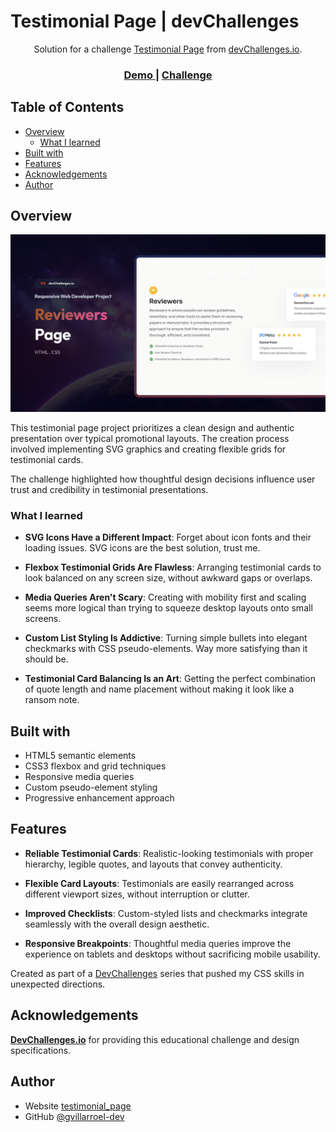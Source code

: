 # Testimonial Page | devChallenges

<div align="center">
   Solution for a challenge <a href="https://devchallenges.io/challenge/testimonial-page-challenge" target="_blank">Testimonial Page</a> from <a href="http://devchallenges.io" target="_blank">devChallenges.io</a>.
</div>

<div align="center">
  <h3>
    <a href="https://gvillarroel-dev.github.io/simple_testimonial_page/">
      Demo
    </a>
    <span> | </span>
    <a href="https://devchallenges.io/challenge/testimonial-page-challenge">
      Challenge
    </a>
  </h3>
</div>

## Table of Contents

- [Overview](#overview)
  - [What I learned](#what-i-learned)
- [Built with](#built-with)
- [Features](#features)
- [Acknowledgements](#acknowledgements)
- [Author](#author)

## Overview

![screenshot](./assets/resources/thumbnail.jpg)

This testimonial page project prioritizes a clean design and authentic presentation over typical promotional layouts. The creation process involved implementing SVG graphics and creating flexible grids for testimonial cards.

The challenge highlighted how thoughtful design decisions influence user trust and credibility in testimonial presentations.

### What I learned

- **SVG Icons Have a Different Impact**: Forget about icon fonts and their loading issues. SVG icons are the best solution, trust me.

- **Flexbox Testimonial Grids Are Flawless**: Arranging testimonial cards to look balanced on any screen size, without awkward gaps or overlaps.

- **Media Queries Aren't Scary**: Creating with mobility first and scaling seems more logical than trying to squeeze desktop layouts onto small screens.

- **Custom List Styling Is Addictive**: Turning simple bullets into elegant checkmarks with CSS pseudo-elements. Way more satisfying than it should be.

- **Testimonial Card Balancing Is an Art**: Getting the perfect combination of quote length and name placement without making it look like a ransom note.

## Built with

- HTML5 semantic elements
- CSS3 flexbox and grid techniques
- Responsive media queries
- Custom pseudo-element styling
- Progressive enhancement approach

## Features

- **Reliable Testimonial Cards**: Realistic-looking testimonials with proper hierarchy, legible quotes, and layouts that convey authenticity.

- **Flexible Card Layouts**: Testimonials are easily rearranged across different viewport sizes, without interruption or clutter.

- **Improved Checklists**: Custom-styled lists and checkmarks integrate seamlessly with the overall design aesthetic.

- **Responsive Breakpoints**: Thoughtful media queries improve the experience on tablets and desktops without sacrificing mobile usability.

Created as part of a [DevChallenges](https://devchallenges.io/challenges-dashboard) series that pushed my CSS skills in unexpected directions.

## Acknowledgements

[**DevChallenges.io**](https://devchallenges.io/) for providing this educational challenge and design specifications.

## Author

- Website [testimonial_page](https://gvillarroel-dev.github.io/simple_testimonial_page/)
- GitHub [@gvillarroel-dev](https://github.com/gvillarroel-dev)
